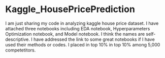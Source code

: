 # Kaggle_HousePricePrediction

I am just sharing my code in analyzing kaggle house price dataset. I have attached three notebooks including EDA notebook, Hyperparameters Optimization notebook, and Model notebook. I think the names are self-descriptive. I have addressed the link to some great notebooks if I have used their methods or codes. I placed in top 10% in top 10% among 5,000 competetitors. 
